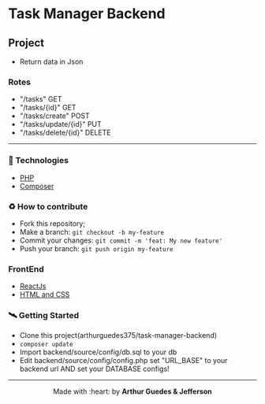 # Task Manager Backend

## Project
- Return data in Json

### Rotes
- "/tasks" GET
- "/tasks/{id}" GET
- "/tasks/create" POST
- "/tasks/update/{id}" PUT
- "/tasks/delete/{id}" DELETE
---



### :rocket: Technologies
- [PHP](https://www.php.net/)
- [Composer](https://getcomposer.org/)

### :recycle: How to contribute

- Fork this repository;
- Make a branch: `git checkout -b my-feature`
- Commit your changes: `git commit -m 'feat: My new feature'`
- Push your branch: `git push origin my-feature`


### FrontEnd
- [ReactJs]()
- [HTML and CSS]()

### :artificial_satellite: Getting Started
- Clone this project(arthurguedes375/task-manager-backend)
- ``` composer update ```
- Import backend/source/config/db.sql to your db
- Edit backend/source/config/config.php set "URL_BASE" to your backend url AND set your DATABASE configs!



---
<p align="center">
  Made with :heart: by <strong>Arthur Guedes & Jefferson</strong>
</p>
